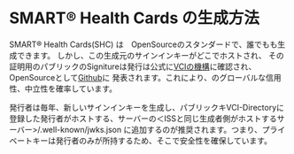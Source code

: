 # SMART® Health Cards の生成方法

SMART® Health Cards(SHC) は　OpenSourceのスタンダードで、誰でもも生成できます。
しかし、この生成元のサインインキーがどこでホストされ、
その証明用のパブリックのSignitureは発行は公式に[VCIの機構](https://vci.org/issuers)に確認され、OpenSourceとして[Github](https://github.com/the-commons-project/vci-directory)に
発表されます。これにより、のグローバルな信用性、中立性を確率しています。


発行者は毎年、新しいサインインキーを生成し、パブリックキVCI-Directoryに登録した発行者がホストする、サーバーの＜ISSと同じ生成者側がホストするサーバー>/.well-known/jwks.json
に追加するのが推奨されます。つまり、プライベートキーは発行者のみが所持するため、そこで安全性を確保しています。



